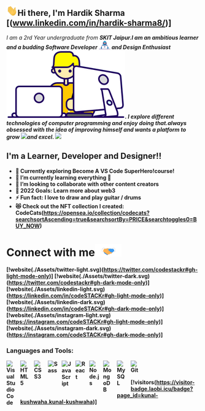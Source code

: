 ## <img src="Assets/Hi.gif" width="29">Hi there, I'm Hardik Sharma [(www.linkedin.com/in/hardik-sharma8/)]

<p>
  <em>
    I am a 2rd Year undergraduate from <b>SKIT Jaipur</a>.I am an ambitious learner and a budding <b>Software Developer</b> <img src="Assets/Developer.gif" width="30px"> and <b>Design Enthusiast</b> <img src="Assets/Designer.gif">. I explore different technologies of computer programming and enjoy doing that.always <b>obsessed</b>
    with the idea of <b>improving</b> himself and wants a <b>platform</b> to 
    <b>grow</b> <img src="Assets/Rocket.gif" width="18px">and 
    <b>excel.</b> <img src="Assets/Medal.gif" width="20px">
  </em>  
</p>

## I'm a Learner, Developer and Designer!!

- 🔭 Currently exploring Become A VS Code SuperHero!course!
- 🌱 I’m currently learning everything 🤣
- 👯 I’m looking to collaborate with other content creators
- 🥅 2022 Goals: Learn more about web3
- ⚡ Fun fact: I love to draw and play guitar / drums
- 😻 Check out the NFT collection I created: CodeCats(https://opensea.io/collection/codecats?searchsortAscending=true&searchsortBy=PRICE&searchtoggles0=BUY_NOW)

# Connect with me<img src="Assets/Handshake.gif" height="32px">

[!website(./Assets/twitter-light.svg)(https://twitter.com/codestackr#gh-light-mode-only)]
[!website(./Assets/twitter-dark.svg)(https://twitter.com/codestackr#gh-dark-mode-only)]
&nbsp;&nbsp;
[!website(./Assets/linkedin-light.svg)(https://linkedin.com/in/codeSTACKr#gh-light-mode-only)]
[!website(./Assets/linkedin-dark.svg)(https://linkedin.com/in/codeSTACKr#gh-dark-mode-only)]
&nbsp;&nbsp;
[!website(./Assets/instagram-light.svg)(https://instagram.com/codeSTACKr#gh-light-mode-only)]
[!website(./Assets/instagram-dark.svg)(https://instagram.com/codeSTACKr#gh-dark-mode-only)]

### Languages and Tools:

<img align="left" alt="Visual Studio Code" width="26px" src="https://cdn.jsdelivr.net/gh/devicons/devicon/icons/vscode/vscode-original.svg" style="padding-right:10px;" />
<img align="left" alt="HTML5" width="26px" src="https://cdn.jsdelivr.net/gh/devicons/devicon/icons/html5/html5-original.svg" style="padding-right:10px;" />
<img align="left" alt="CSS3" width="26px" src="https://cdn.jsdelivr.net/gh/devicons/devicon/icons/css3/css3-original.svg" style="padding-right:10px;" />
<img align="left" alt="Sass" width="26px" src="https://cdn.jsdelivr.net/gh/devicons/devicon/icons/sass/sass-original.svg" style="padding-right:10px;" />
<img align="left" alt="JavaScript" width="26px" src="https://cdn.jsdelivr.net/gh/devicons/devicon/icons/javascript/javascript-original.svg" style="padding-right:10px;" />
<img align="left" alt="React" width="26px" src="https://cdn.jsdelivr.net/gh/devicons/devicon/icons/react/react-original.svg" style="padding-right:10px;" />
<img align="left" alt="Node.js" width="26px" src="https://cdn.jsdelivr.net/gh/devicons/devicon/icons/nodejs/nodejs-original.svg" style="padding-right:10px;" />
<img align="left" alt="MongoDB" width="26px" src="https://cdn.jsdelivr.net/gh/devicons/devicon/icons/mongodb/mongodb-original.svg" style="padding-right:10px;" />
<img align="left" alt="MySQL" width="26px" src="https://cdn.jsdelivr.net/gh/devicons/devicon/icons/mysql/mysql-original.svg" style="padding-right:10px;" />
<img align="left" alt="Git" width="26px" src="https://cdn.jsdelivr.net/gh/devicons/devicon/icons/git/git-original.svg" style="padding-right:10px;" />
<br />
<br />

[!visitors(https://visitor-badge.laobi.icu/badge?page_id=kunal-kushwaha.kunal-kushwaha)]